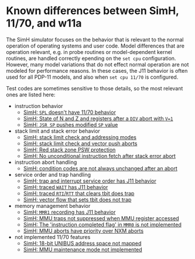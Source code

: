 # Known differences between SimH, 11/70, and w11a

The SimH simulator focuses on the behavior that is relevant to the normal
operation of operating systems and user code. Model differences that are
operation relevant, e.g. in probe routines or model-dependent kernel routines,
are handled correctly epending on the `set cpu` configuration.
However, many model variations that do not effect normal operation are not
modeled for performance reasons. In these cases, the J11 behavior is often used
for all PDP-11 models, and also when `set cpu 11/70` is configured.

Test codes are sometimes sensitive to those details, so the most relevant
ones are listed here:
- instruction behavior
  - [SimH: `SPL` doesn't have 11/70 behavior](simh_diff_spl.md)
  - [SimH: State of N and Z and registers after a `DIV` abort with `V=1`](simh_diff_div_after_v1.md)
  - [SimH: `JSR SP` pushes modified `SP` value](simh_diff_jsr_sp.md)
- stack limit and stack error behavior
  - [SimH: stack limit check and addressing modes](simh_diff_stklim_amode.md)
  - [SimH: stack limit check and vector push aborts](simh_diff_stklim_vpush.md)
  - [SimH: Red stack zone PSW protection](simh_diff_red_psw.md)
  - [SimH: No unconditional instruction fetch after stack error abort](simh_diff_ser_forced_fetch.md)
- instruction abort handling
  - [SimH: condition codes are not always unchanged after an abort](simh_diff_cc_and_aborts.md)
- service order and trap handling
  - [SimH: trap and interrupt service order has J11 behavior](simh_diff_service-order.md)
  - [SimH: traced `WAIT` has J11 behavior](simh_diff_traced-wait.md)
  - [SimH: traced `RTI`/`RTT` that clears tbit does trap](simh_diff_traced-rti-rtt.md)
  - [SimH: vector flow that sets tbit does not trap](simh_diff_traced-vector.md)
- memory management behavior
  - [SimH: `MMR1` recording has J11 behavior](simh_diff_mmr1.md)
  - [SimH: MMU traps not suppressed when MMU register accessed](simh_diff_mmu_trap_suppression.md)
  - [SimH: The 'instruction completed flag' in `MMR0` is not implemented](simh_diff_instruction_complete.md)
  - [SimH: MMU aborts have priority over NXM aborts](simh_diff_mmu_nxm_prio.md)
- not implemented 11/70 features
  - [SimH: 18-bit UNIBUS address space not mapped](simh_diff_unibus_mapping.md)
  - [SimH: MMU maintenance mode not implemented](simh_diff_mmu_no_maint.md)
